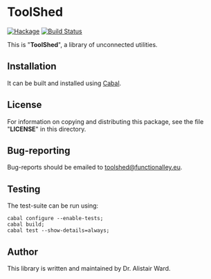# **ToolShed**

[![Hackage](https://img.shields.io/hackage/v/toolshed.svg)](https://hackage.haskell.org/package/toolshed) [![Build Status](https://travis-ci.org/functionalley/ToolShed.svg?branch=master)](https://travis-ci.org/functionalley/ToolShed)

This is "**ToolShed**", a library of unconnected utilities.

## Installation

It can be built and installed using [Cabal](https://www.haskell.org/cabal/users-guide/installing-packages.html).

## License

For information on copying and distributing this package, see the file "**LICENSE**" in this directory.

## Bug-reporting

Bug-reports should be emailed to <toolshed@functionalley.eu>.

## Testing

The test-suite can be run using:

    cabal configure --enable-tests;
    cabal build;
    cabal test --show-details=always;

## Author

This library is written and maintained by Dr. Alistair Ward.

